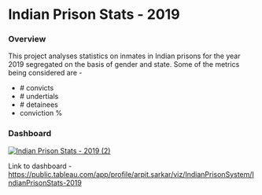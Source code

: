 # Indian Prison Stats - 2019

<h3>Overview</h3>

This project analyses statistics on inmates in Indian prisons for the year 2019 segregated on the basis of gender and state. Some of the metrics being considered are -
- \# convicts
- \# undertials
- \# detainees
- conviction %

<h3>Dashboard</h3>

[![Indian Prison Stats - 2019 (2)](https://user-images.githubusercontent.com/100153057/155851347-f21f0b9d-438e-4923-bd2b-cf378601a3d3.png)](https://public.tableau.com/app/profile/arpit.sarkar/viz/IndianPrisonSystem/IndianPrisonStats-2019)

Link to dashboard - https://public.tableau.com/app/profile/arpit.sarkar/viz/IndianPrisonSystem/IndianPrisonStats-2019
